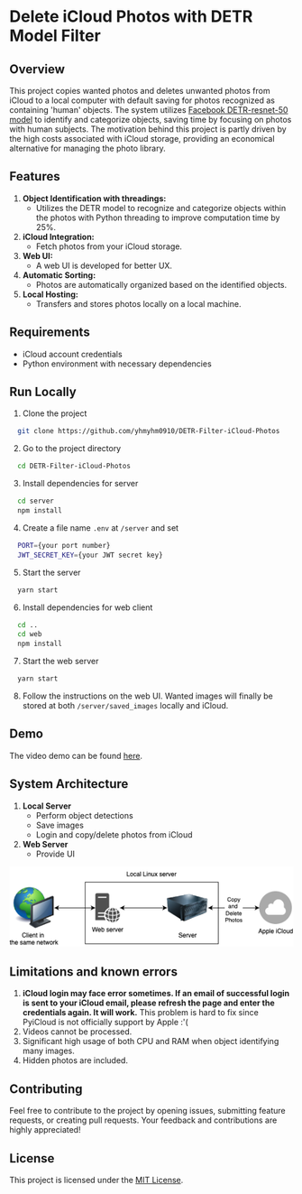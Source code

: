 # Delete iCloud Photos with DETR Model Filter

## Overview
This project copies wanted photos and deletes unwanted photos from iCloud to a local computer with default saving for photos recognized as containing 'human' objects. The system utilizes [Facebook DETR-resnet-50 model](https://huggingface.co/facebook/detr-resnet-50) to identify and categorize objects, saving time by focusing on photos with human subjects. The motivation behind this project is partly driven by the high costs associated with iCloud storage, providing an economical alternative for managing the photo library.

## Features
1. **Object Identification with threadings:**
   - Utilizes the DETR model to recognize and categorize objects within the photos with Python threading to improve computation time by 25%.
2. **iCloud Integration:**
    - Fetch photos from your iCloud storage.
3. **Web UI:**
   - A web UI is developed for better UX.
3. **Automatic Sorting:**
   - Photos are automatically organized based on the identified objects.
4. **Local Hosting:**
   - Transfers and stores photos locally on a local machine.

## Requirements
- iCloud account credentials
- Python environment with necessary dependencies

## Run Locally
1. Clone the project
```bash
  git clone https://github.com/yhmyhm0910/DETR-Filter-iCloud-Photos
```
2. Go to the project directory
```bash
  cd DETR-Filter-iCloud-Photos
```
3. Install dependencies for server
```bash
  cd server
  npm install
```
4. Create a file name `.env` at `/server` and set 
```bash
  PORT={your port number}
  JWT_SECRET_KEY={your JWT secret key}
```
5. Start the server
```bash
  yarn start
```
6. Install dependencies for web client
```bash
  cd ..
  cd web
  npm install
```
7. Start the web server
```bash
  yarn start
```
8. Follow the instructions on the web UI. Wanted images will finally be stored at both `/server/saved_images` locally and iCloud.

## Demo
The video demo can be found [here](https://jerryyip.net/#DETR-Filter-iCloud-Photos).

## System Architecture
1. **Local Server**
    - Perform object detections
    - Save images
    - Login and copy/delete photos from iCloud
2. **Web Server**
    - Provide UI

![System Architecture](./images/system_architecture.drawio.png)

## Limitations and known errors
1. **iCloud login may face error sometimes. If an email of successful login is sent to your iCloud email, please refresh the page and enter the credentials again. It will work.** This problem is hard to fix since PyiCloud is not officially support by Apple :'(
2. Videos cannot be processed.
3. Significant high usage of both CPU and RAM when object identifying many images.
4. Hidden photos are included.

## Contributing
Feel free to contribute to the project by opening issues, submitting feature requests, or creating pull requests. Your feedback and contributions are highly appreciated!

## License
This project is licensed under the [MIT License](LICENSE).
